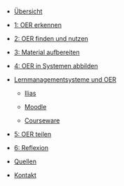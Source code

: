 <!-- docs/_sidebar.md -->

<br>

* [Übersicht](./)

* [1: OER erkennen](step1.md)

* [2: OER finden und nutzen](step2.md)

* [3: Material aufbereiten](step3.md)

* [4: OER in Systemen abbilden](step4.md)

* [Lernmanagementsysteme und OER](lms_und_oer.md)

   * [Ilias](ilias.md)
   
   * [Moodle](moodle.md)
   
   * [Courseware](courseware.md)

* [5: OER teilen](step5.md)

* [6: Reflexion](step6.md)

* [Quellen](/licenses/sources.md)

* [Kontakt](/contact/index)
